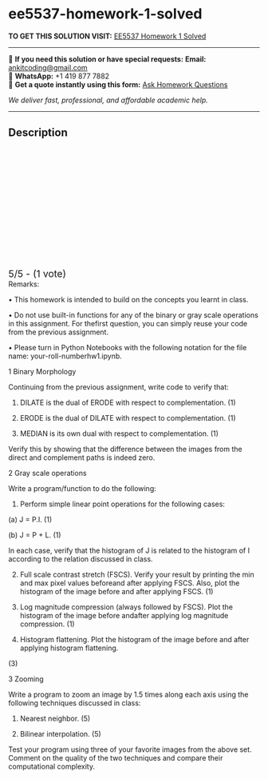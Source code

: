 # ee5537-homework-1-solved
**TO GET THIS SOLUTION VISIT:** [EE5537 Homework 1 Solved](https://www.ankitcodinghub.com/product/ee5537-indian-institute-of-technology-hyderabad-solved/)


---

📩 **If you need this solution or have special requests:** **Email:** ankitcoding@gmail.com  
📱 **WhatsApp:** +1 419 877 7882  
📄 **Get a quote instantly using this form:** [Ask Homework Questions](https://www.ankitcodinghub.com/services/ask-homework-questions/)

*We deliver fast, professional, and affordable academic help.*

---

<h2>Description</h2>



<div class="kk-star-ratings kksr-auto kksr-align-center kksr-valign-top" data-payload="{&quot;align&quot;:&quot;center&quot;,&quot;id&quot;:&quot;110014&quot;,&quot;slug&quot;:&quot;default&quot;,&quot;valign&quot;:&quot;top&quot;,&quot;ignore&quot;:&quot;&quot;,&quot;reference&quot;:&quot;auto&quot;,&quot;class&quot;:&quot;&quot;,&quot;count&quot;:&quot;1&quot;,&quot;legendonly&quot;:&quot;&quot;,&quot;readonly&quot;:&quot;&quot;,&quot;score&quot;:&quot;5&quot;,&quot;starsonly&quot;:&quot;&quot;,&quot;best&quot;:&quot;5&quot;,&quot;gap&quot;:&quot;4&quot;,&quot;greet&quot;:&quot;Rate this product&quot;,&quot;legend&quot;:&quot;5\/5 - (1 vote)&quot;,&quot;size&quot;:&quot;24&quot;,&quot;title&quot;:&quot;EE5537 Homework 1 Solved&quot;,&quot;width&quot;:&quot;138&quot;,&quot;_legend&quot;:&quot;{score}\/{best} - ({count} {votes})&quot;,&quot;font_factor&quot;:&quot;1.25&quot;}">

<div class="kksr-stars">

<div class="kksr-stars-inactive">
            <div class="kksr-star" data-star="1" style="padding-right: 4px">


<div class="kksr-icon" style="width: 24px; height: 24px;"></div>
        </div>
            <div class="kksr-star" data-star="2" style="padding-right: 4px">


<div class="kksr-icon" style="width: 24px; height: 24px;"></div>
        </div>
            <div class="kksr-star" data-star="3" style="padding-right: 4px">


<div class="kksr-icon" style="width: 24px; height: 24px;"></div>
        </div>
            <div class="kksr-star" data-star="4" style="padding-right: 4px">


<div class="kksr-icon" style="width: 24px; height: 24px;"></div>
        </div>
            <div class="kksr-star" data-star="5" style="padding-right: 4px">


<div class="kksr-icon" style="width: 24px; height: 24px;"></div>
        </div>
    </div>

<div class="kksr-stars-active" style="width: 138px;">
            <div class="kksr-star" style="padding-right: 4px">


<div class="kksr-icon" style="width: 24px; height: 24px;"></div>
        </div>
            <div class="kksr-star" style="padding-right: 4px">


<div class="kksr-icon" style="width: 24px; height: 24px;"></div>
        </div>
            <div class="kksr-star" style="padding-right: 4px">


<div class="kksr-icon" style="width: 24px; height: 24px;"></div>
        </div>
            <div class="kksr-star" style="padding-right: 4px">


<div class="kksr-icon" style="width: 24px; height: 24px;"></div>
        </div>
            <div class="kksr-star" style="padding-right: 4px">


<div class="kksr-icon" style="width: 24px; height: 24px;"></div>
        </div>
    </div>
</div>


<div class="kksr-legend" style="font-size: 19.2px;">
            5/5 - (1 vote)    </div>
    </div>
Remarks:

• This homework is intended to build on the concepts you learnt in class.

• Do not use built-in functions for any of the binary or gray scale operations in this assignment. For thefirst question, you can simply reuse your code from the previous assignment.

• Please turn in Python Notebooks with the following notation for the file name: your-roll-numberhw1.ipynb.

1 Binary Morphology

Continuing from the previous assignment, write code to verify that:

1. DILATE is the dual of ERODE with respect to complementation. (1)

2. ERODE is the dual of DILATE with respect to complementation. (1)

3. MEDIAN is its own dual with respect to complementation. (1)

Verify this by showing that the difference between the images from the direct and complement paths is indeed zero.

2 Gray scale operations

Write a program/function to do the following:

1. Perform simple linear point operations for the following cases:

(a) J = P.I. (1)

(b) J = P + L. (1)

In each case, verify that the histogram of J is related to the histogram of I according to the relation discussed in class.

2. Full scale contrast stretch (FSCS). Verify your result by printing the min and max pixel values beforeand after applying FSCS. Also, plot the histogram of the image before and after applying FSCS. (1)

3. Log magnitude compression (always followed by FSCS). Plot the histogram of the image before andafter applying log magnitude compression. (1)

4. Histogram flattening. Plot the histogram of the image before and after applying histogram flattening.

(3)

3 Zooming

Write a program to zoom an image by 1.5 times along each axis using the following techniques discussed in class:

1. Nearest neighbor. (5)

2. Bilinear interpolation. (5)

Test your program using three of your favorite images from the above set. Comment on the quality of the two techniques and compare their computational complexity.
